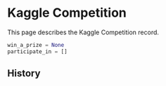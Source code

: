 # Kaggle Competition
This page describes the Kaggle Competition record.

```python
win_a_prize = None
participate_in = []
```

## History
